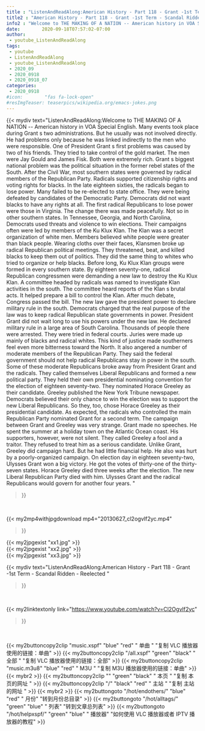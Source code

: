 ```yaml
---
title : "ListenAndReadAlong:American History - Part 118 - Grant -1st Term - Scandal Ridden - Reelected "
title2 : "American History - Part 118 - Grant -1st Term - Scandal Ridden - Reelected "
info2 : "Welcome to THE MAKING OF A NATION -- American history in VOA Special English. Many events took place during Grant s two administrations. But he usually was not involved directly. He had problems only because he was linked indirectly to the men who were responsible. One of President Grant s first problems was caused by two of his friends. They tried to take control of the gold market. The men were Jay Gould and James Fisk. Both were extremely rich. Grant s biggest national problem was the political situation in the former rebel states of the South. After the Civil War, most southern states were governed by radical members of the Republican Party. Radicals supported citizenship rights and voting rights for blacks. In the late eighteen sixties, the radicals began to lose power. Many failed to be re-elected to state office. They were being defeated by candidates of the Democratic Party. Democrats did not want blacks to have any rights at all. The first radical Republicans to lose power were those in Virginia. The change there was made peacefully. Not so in other southern states. In Tennessee, Georgia, and North Carolina, Democrats used threats and violence to win elections. Their campaigns often were led by members of the Ku Klux Klan. The Klan was a secret organization of white men. Members believed white people were greater than black people. Wearing cloths over their faces, Klansmen broke up radical Republican political meetings. They threatened, beat, and killed blacks to keep them out of politics. They did the same thing to whites who tried to organize or help blacks. Before long, Ku Klux Klan groups were formed in every southern state. By eighteen seventy-one, radical Republican congressmen were demanding a new law to destroy the Ku Klux Klan. A committee headed by radicals was named to investigate Klan activities in the south. The committee heard reports of the Klan s brutal acts. It helped prepare a bill to control the Klan. After much debate, Congress passed the bill. The new law gave the president power to declare military rule in the south. Democrats charged that the real purpose of the law was to keep radical Republican state governments in power. President Grant did not wait long to use his powers under the new law. He declared military rule in a large area of South Carolina. Thousands of people there were arrested. They were tried in federal courts. Juries were made up mainly of blacks and radical whites. This kind of justice made southerners feel even more bitterness toward the North. It also angered a number of moderate members of the Republican Party. They said the federal government should not help radical Republicans stay in power in the south. Some of these moderate Republicans broke away from President Grant and the radicals. They called themselves Liberal Republicans and formed a new political party. They held their own presidential nominating convention for the election of eighteen seventy-two. They nominated Horace Greeley as their candidate. Greeley published the New York Tribune newspaper. Democrats believed their only chance to win the election was to support the new Liberal Republicans. So they, too, chose Horace Greeley as their presidential candidate. As expected, the radicals who controlled the main Republican Party nominated Grant for a second term. The campaign between Grant and Greeley was very strange. Grant made no speeches. He spent the summer at a holiday town on the Atlantic Ocean coast. His supporters, however, were not silent. They called Greeley a fool and a traitor. They refused to treat him as a serious candidate. Unlike Grant, Greeley did campaign hard. But he had little financial help. He also was hurt by a poorly-organized campaign. On election day in eighteen seventy-two, Ulysses Grant won a big victory. He got the votes of thirty-one of the thirty-seven states. Horace Greeley died three weeks after the election. The new Liberal Republican Party died with him. Ulysses Grant and the radical Republicans would govern for another four years. "
date:        2020-09-18T07:57:02-07:00
author:
 - youtube_ListenAndReadAlong
tags:
 - youtube
 - ListenAndReadAlong
 - youtube_ListenAndReadAlong
 - 2020_09
 - 2020_0918
 - 2020_0918_07
categories:
 - 2020_0918
#icon:        "fas fa-lock-open"
#resImgTeaser: teaserpics/wikipedia.org/emacs-jokes.png
---
```


{{< mydiv text="ListenAndReadAlong:Welcome to THE MAKING OF A NATION -- American history in VOA Special English. Many events took place during Grant s two administrations. But he usually was not involved directly. He had problems only because he was linked indirectly to the men who were responsible. One of President Grant s first problems was caused by two of his friends. They tried to take control of the gold market. The men were Jay Gould and James Fisk. Both were extremely rich. Grant s biggest national problem was the political situation in the former rebel states of the South. After the Civil War, most southern states were governed by radical members of the Republican Party. Radicals supported citizenship rights and voting rights for blacks. In the late eighteen sixties, the radicals began to lose power. Many failed to be re-elected to state office. They were being defeated by candidates of the Democratic Party. Democrats did not want blacks to have any rights at all. The first radical Republicans to lose power were those in Virginia. The change there was made peacefully. Not so in other southern states. In Tennessee, Georgia, and North Carolina, Democrats used threats and violence to win elections. Their campaigns often were led by members of the Ku Klux Klan. The Klan was a secret organization of white men. Members believed white people were greater than black people. Wearing cloths over their faces, Klansmen broke up radical Republican political meetings. They threatened, beat, and killed blacks to keep them out of politics. They did the same thing to whites who tried to organize or help blacks. Before long, Ku Klux Klan groups were formed in every southern state. By eighteen seventy-one, radical Republican congressmen were demanding a new law to destroy the Ku Klux Klan. A committee headed by radicals was named to investigate Klan activities in the south. The committee heard reports of the Klan s brutal acts. It helped prepare a bill to control the Klan. After much debate, Congress passed the bill. The new law gave the president power to declare military rule in the south. Democrats charged that the real purpose of the law was to keep radical Republican state governments in power. President Grant did not wait long to use his powers under the new law. He declared military rule in a large area of South Carolina. Thousands of people there were arrested. They were tried in federal courts. Juries were made up mainly of blacks and radical whites. This kind of justice made southerners feel even more bitterness toward the North. It also angered a number of moderate members of the Republican Party. They said the federal government should not help radical Republicans stay in power in the south. Some of these moderate Republicans broke away from President Grant and the radicals. They called themselves Liberal Republicans and formed a new political party. They held their own presidential nominating convention for the election of eighteen seventy-two. They nominated Horace Greeley as their candidate. Greeley published the New York Tribune newspaper. Democrats believed their only chance to win the election was to support the new Liberal Republicans. So they, too, chose Horace Greeley as their presidential candidate. As expected, the radicals who controlled the main Republican Party nominated Grant for a second term. The campaign between Grant and Greeley was very strange. Grant made no speeches. He spent the summer at a holiday town on the Atlantic Ocean coast. His supporters, however, were not silent. They called Greeley a fool and a traitor. They refused to treat him as a serious candidate. Unlike Grant, Greeley did campaign hard. But he had little financial help. He also was hurt by a poorly-organized campaign. On election day in eighteen seventy-two, Ulysses Grant won a big victory. He got the votes of thirty-one of the thirty-seven states. Horace Greeley died three weeks after the election. The new Liberal Republican Party died with him. Ulysses Grant and the radical Republicans would govern for another four years. "
>}}
<br>


{{< my2mp4withjpgdownload mp4="20130627_cl2ogvlf2yc.mp4"
>}}

{{< my2jpgexist "xx1.jpg" >}}<br>
{{< my2jpgexist "xx2.jpg" >}}<br>
{{< my2jpgexist "xx3.jpg" >}}<br>



{{< mydiv text="ListenAndReadAlong:American History - Part 118 - Grant -1st Term - Scandal Ridden - Reelected "
>}}
<br>

{{< my2linktextonly link="https://www.youtube.com/watch?v=Cl2Ogvlf2yc"
>}}


<br>

{{< my2buttoncopy2clip "music.xspf"        "blue"   "red"    " 单曲 "  "复制 VLC 播放器使用的链接：单曲" >}} {{< my2buttoncopy2clip "/all.xspf"         "green"  "black"  " 全部 "  "复制 VLC 播放器使用的链接：全部" >}} {{< my2buttoncopy2clip "music.m3u8"        "blue"   "red"    " M3U  "    "复制 M3U 播放器使用的链接：单曲" >}} {{< mybr2 >}} {{< my2buttoncopy2clip ""                  "green"  "black"  " 本页 "    "复制 本页的网址 " >}} {{< my2buttoncopy2clip "/"                 "black"  "red"    " 主站 "    "复制 主站的网址 " >}} {{< mybr2 >}} {{< my2buttongoto      "/hot/endothers/"   "blue"   "red"    " 月份"   "转到月份总目录" >}} {{< my2buttongoto      "/hot/alltags/"     "green"  "blue"   " 列表"   "转到文章总列表" >}} {{< my2buttongoto      "/hot/helpxspf/"    "green"  "blue"   " 播放器" "如何使用 VLC 播放器或者 IPTV 播放器的教程" >}} 

